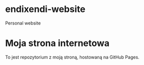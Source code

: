 # endixendi-website
Personal website

# Moja strona internetowa
To jest repozytorium z moją stroną, hostowaną na GitHub Pages.
